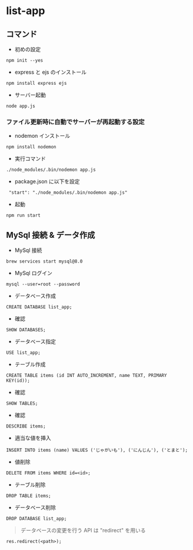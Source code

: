 # list-app

## コマンド

- 初めの設定

```
npm init --yes
```

- express と ejs のインストール

```
npm install express ejs
```

- サーバー起動

```
node app.js
```

### ファイル更新時に自動でサーバーが再起動する設定

- nodemon インストール

```
npm install nodemon
```

- 実行コマンド

```
./node_modules/.bin/nodemon app.js
```

- package.json に以下を設定

```
 "start": "./node_modules/.bin/nodemon app.js"
```

- 起動

```
npm run start
```

## MySql 接続 & データ作成

- MySql 接続

```
brew services start mysql@8.0
```

- MySql ログイン

```
mysql --user=root --password
```

- データベース作成

```
CREATE DATABASE list_app;
```

- 確認

```
SHOW DATABASES;
```

- データベース指定

```
USE list_app;
```

- テーブル作成

```
CREATE TABLE items (id INT AUTO_INCREMENT, name TEXT, PRIMARY KEY(id));
```

- 確認

```
SHOW TABLES;
```

- 確認

```
DESCRIBE items;
```

- 適当な値を挿入

```
INSERT INTO items (name) VALUES ('じゃがいも'), ('にんじん'), ('とまと');
```

- 値削除

```
DELETE FROM items WHERE id=<id>;
```

- テーブル削除

```
DROP TABLE items;
```

- データベース削除

```
DROP DATABASE list_app;
```

> データベースの変更を行う API は "redirect" を用いる

```
res.redirect(<path>);
```
